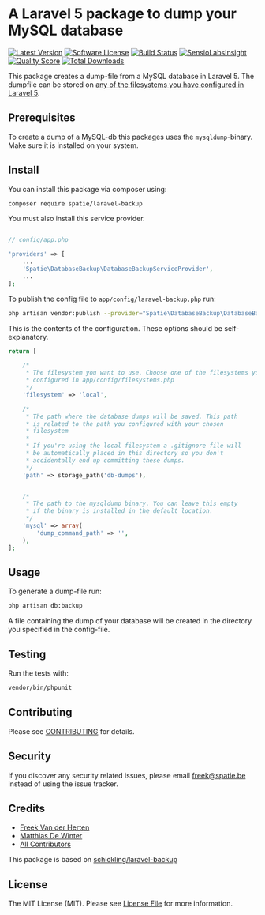 # A Laravel 5 package to dump your MySQL database

[![Latest Version](https://img.shields.io/github/release/freekmurze/laravel-backup.svg?style=flat-square)](https://github.com/freekmurze/laravel-backup/releases)
[![Software License](https://img.shields.io/badge/license-MIT-brightgreen.svg?style=flat-square)](LICENSE.md)
[![Build Status](https://img.shields.io/travis/freekmurze/laravel-backup/master.svg?style=flat-square)](https://travis-ci.org/freekmurze/laravel-backup)
[![SensioLabsInsight](https://img.shields.io/sensiolabs/i/3f243a38-a1c7-42f5-96c8-37526e807029.svg)](https://insight.sensiolabs.com/projects/3f243a38-a1c7-42f5-96c8-37526e807029)
[![Quality Score](https://img.shields.io/scrutinizer/g/freekmurze/laravel-backup.svg?style=flat-square)](https://scrutinizer-ci.com/g/freekmurze/laravel-backup)
[![Total Downloads](https://img.shields.io/packagist/dt/spatie/laravel-backup.svg?style=flat-square)](https://packagist.org/packages/spatie/laravel-backup)

This package creates a dump-file from a MySQL database in Laravel 5. The dumpfile can be stored on [any of the filesystems you have configured in Laravel 5](http://laravel.com/docs/5.0/filesystem).

## Prerequisites
To create a dump of a MySQL-db this packages uses the ```mysqldump```-binary. Make sure it is installed on your system.

## Install

You can install this package via composer using:

``` bash
composer require spatie/laravel-backup
```

You must also install this service provider.

```php

// config/app.php

'providers' => [
    ...
    'Spatie\DatabaseBackup\DatabaseBackupServiceProvider',
    ...
];
```

To publish the config file to ``app/config/laravel-backup.php`` run:

``` bash
php artisan vendor:publish --provider="Spatie\DatabaseBackup\DatabaseBackupServiceProvider"
```

This is the contents of the configuration. These options should be self-explanatory.
```php
return [

    /*
     * The filesystem you want to use. Choose one of the filesystems you
     * configured in app/config/filesystems.php
     */
    'filesystem' => 'local',

    /*
     * The path where the database dumps will be saved. This path
     * is related to the path you configured with your chosen
     * filesystem
     *
     * If you're using the local filesystem a .gitignore file will
     * be automatically placed in this directory so you don't
     * accidentally end up committing these dumps.
     */
    'path' => storage_path('db-dumps'),


    /*
     * The path to the mysqldump binary. You can leave this empty
     * if the binary is installed in the default location.
     */
    'mysql' => array(
        'dump_command_path' => '',
    ),
];
```

## Usage

To generate a dump-file run:

``` bash
php artisan db:backup
```

A file containing the dump of your database will be created in the directory you specified in the config-file.

## Testing

Run the tests with:

``` bash
vendor/bin/phpunit
```

## Contributing

Please see [CONTRIBUTING](CONTRIBUTING.md) for details.

## Security

If you discover any security related issues, please email freek@spatie.be instead of using the issue tracker.

## Credits

- [Freek Van der Herten](https://github.com/freekmurze)
- [Matthias De Winter](https://github.com/MatthiasDeWinter)
- [All Contributors](../../contributors)

This package is based on [schickling/laravel-backup](https://github.com/schickling/laravel-backup)

## License

The MIT License (MIT). Please see [License File](LICENSE.md) for more information.
